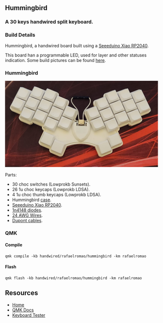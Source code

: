 ## Hummingbird
### A 30 keys handwired split keyboard.

### Build Details

Hummingbird, a handwired board built using a [Seeeduino Xiao RP2040](https://pt.aliexpress.com/item/4000131085893.html).

This board han a programmable LED, used for layer and other statuses indication.
Some build pictures can be found [here](../../../../../../docs/hummingbird.md).

### Hummingbird
![img](../../../../../../img/hummingbird.jpeg)

Parts:
- 30 choc switches (Lowprokb Sunsets).
- 26 1u choc keycaps (Lowprokb LDSA).
- 4 1u choc thumb keycaps (Lowprokb LDSA).
- Hummingbird [case](https://github.com/PJE66/hummingbird).
- [Seeeduino Xiao RP2040](https://pt.aliexpress.com/item/4000131085893.html).
- [1n4148 diodes](https://pt.aliexpress.com/item/1005003540554760.html).
- [24 AWG Wires](https://pt.aliexpress.com/item/32904950428.html).
- [Dupont cables](https://pt.aliexpress.com/item/1005004155181609.html).

### QMK

#### Compile

`qmk compile -kb handwired/rafaelromao/hummingbird -km rafaelromao`

#### Flash

`qmk flash -kb handwired/rafaelromao/hummingbird -km rafaelromao`

## Resources

- [Home](https://github.com/rafaelromao/keyboards)
- [QMK Docs](https://docs.qmk.fm)
- [Keyboard Tester](https://config.qmk.fm/#/test)
